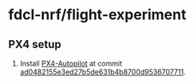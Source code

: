 # fdcl-nrf/flight-experiment
## PX4 setup
1. Install [PX4-Autopilot](https://github.com/PX4/PX4-Autopilot) at commit [ad0482155e3ed27b5de631b4b8700d9536707711](https://github.com/PX4/PX4-Autopilot/commit/ad0482155e3ed27b5de631b4b8700d9536707711).
